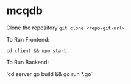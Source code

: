 # mcqdb

Clone the repository
`git clone <repo-git-url>`

To Run Frontend:

`cd client && npm start`

To Run Backend:

'cd server
go build && go run *.go`


